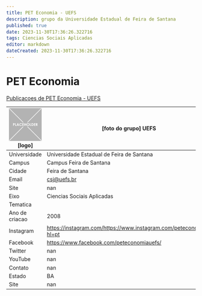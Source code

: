```yaml
---
title: PET Economia - UEFS
description: grupo da Universidade Estadual de Feira de Santana
published: true
date: 2023-11-30T17:36:26.322716
tags: Ciencias Sociais Aplicadas
editor: markdown
dateCreated: 2023-11-30T17:36:26.322716
---
```


# PET Economia

[Publicacoes de PET Economia - UEFS](/atividade/80PETEconomiaUEFS/feed.md)

| ![placeholder.png](/placeholder.png) [logo] | [foto do grupo] UEFS         |
| ------------------------------------------- | ------------------------------------------------- |
| Universidade                                | Universidade Estadual de Feira de Santana      |
| Campus                                      | Campus Feira de Santana            |
| Cidade                                      | Feira de Santana             |
| Email                                       | csj@uefs.br             |
| Site                                        | nan              |
| Eixo                                        | Ciencias Sociais Aplicadas              |
| Tematica                                    |           |
| Ano de criacao                              | 2008        |
| Instagram                                   | https://instagram.com/https://www.instagram.com/peteconomia/?hl=pt         |
| Facebook                                    | https://www.facebook.com/peteconomiauefs/          |
| Twitter                                     | nan           |
| YouTube                                     | nan           |
| Contato                                     | nan         |
| Estado                                      |  BA            |
| Site                                        | nan |
